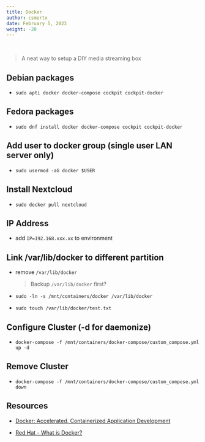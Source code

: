 ```yaml
---
title: Docker
author: csmertx
date: February 5, 2023
weight: -20
---
```


<br />

> A neat way to setup a DIY media streaming box

## Debian packages

- ```sudo apti docker docker-compose cockpit cockpit-docker```

## Fedora packages

- ```sudo dnf install docker docker-compose cockpit cockpit-docker```

## Add user to docker group (single user LAN server only)

- ```sudo usermod -aG docker $USER```

## Install Nextcloud

- ```sudo docker pull nextcloud```

## IP Address

- add ```IP=192.168.xxx.xx``` to environment

## Link /var/lib/docker to different partition

- remove ```/var/lib/docker```

    > Backup ```/var/lib/docker``` first?

- ```sudo -ln -s /mnt/containers/docker /var/lib/docker```

- ```sudo touch /var/lib/docker/test.txt```

## Configure Cluster (-d for daemonize)

- ```docker-compose -f /mnt/containers/docker-compose/custom_compose.yml up -d```

## Remove Cluster

- ```docker-compose -f /mnt/containers/docker-compose/custom_compose.yml down```

## Resources

- [Docker: Accelerated, Containerized Application Development](https://www.docker.com/)

- [Red Hat - What is Docker?](https://www.redhat.com/en/topics/containers/what-is-docker)
